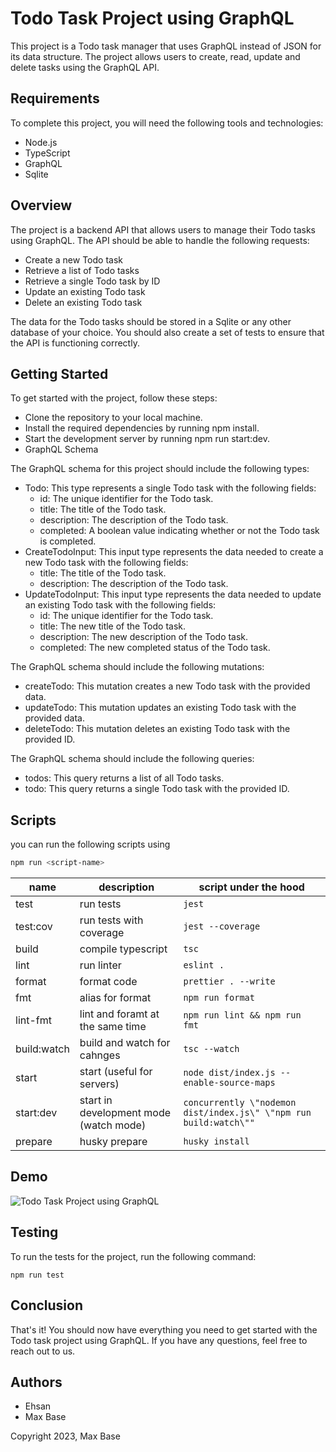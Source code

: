 # Todo Task Project using GraphQL

This project is a Todo task manager that uses GraphQL instead of JSON for its data structure. The project allows users to create, read, update and delete tasks using the GraphQL API.

## Requirements

To complete this project, you will need the following tools and technologies:

- Node.js
- TypeScript
- GraphQL
- Sqlite

## Overview

The project is a backend API that allows users to manage their Todo tasks using GraphQL. The API should be able to handle the following requests:

- Create a new Todo task
- Retrieve a list of Todo tasks
- Retrieve a single Todo task by ID
- Update an existing Todo task
- Delete an existing Todo task

The data for the Todo tasks should be stored in a Sqlite or any other database of your choice. You should also create a set of tests to ensure that the API is functioning correctly.

## Getting Started

To get started with the project, follow these steps:

- Clone the repository to your local machine.
- Install the required dependencies by running npm install.
- Start the development server by running npm run start:dev.
- GraphQL Schema

The GraphQL schema for this project should include the following types:

- Todo: This type represents a single Todo task with the following fields:
  - id: The unique identifier for the Todo task.
  - title: The title of the Todo task.
  - description: The description of the Todo task.
  - completed: A boolean value indicating whether or not the Todo task is completed.
- CreateTodoInput: This input type represents the data needed to create a new Todo task with the following fields:
  - title: The title of the Todo task.
  - description: The description of the Todo task.
- UpdateTodoInput: This input type represents the data needed to update an existing Todo task with the following fields:
  - id: The unique identifier for the Todo task.
  - title: The new title of the Todo task.
  - description: The new description of the Todo task.
  - completed: The new completed status of the Todo task.

The GraphQL schema should include the following mutations:

- createTodo: This mutation creates a new Todo task with the provided data.
- updateTodo: This mutation updates an existing Todo task with the provided data.
- deleteTodo: This mutation deletes an existing Todo task with the provided ID.

The GraphQL schema should include the following queries:

- todos: This query returns a list of all Todo tasks.
- todo: This query returns a single Todo task with the provided ID.

## Scripts

you can run the following scripts using

```sh
npm run <script-name>
```

| name        | description                            | script under the hood                                              |
| ----------- | -------------------------------------- | ------------------------------------------------------------------ |
| test        | run tests                              | `jest `                                                            |
| test:cov    | run tests with coverage                | `jest --coverage `                                                 |
| build       | compile typescript                     | `tsc `                                                             |
| lint        | run linter                             | `eslint . `                                                        |
| format      | format code                            | `prettier . --write `                                              |
| fmt         | alias for format                       | `npm run format `                                                  |
| lint-fmt    | lint and foramt at the same time       | `npm run lint && npm run fmt `                                     |
| build:watch | build and watch for cahnges            | `tsc --watch `                                                     |
| start       | start (useful for servers)             | `node dist/index.js --enable-source-maps `                         |
| start:dev   | start in development mode (watch mode) | `concurrently \"nodemon dist/index.js\" \"npm run build:watch\"" ` |
| prepare     | husky prepare                          | `husky install `                                                   |

## Demo

![Todo Task Project using GraphQL](https://user-images.githubusercontent.com/2658040/236685299-178fa7dd-620e-4501-a864-07415a48dc99.png)

## Testing

To run the tests for the project, run the following command:

```
npm run test
```

## Conclusion

That's it! You should now have everything you need to get started with the Todo task project using GraphQL. If you have any questions, feel free to reach out to us.

## Authors

- Ehsan
- Max Base

Copyright 2023, Max Base

